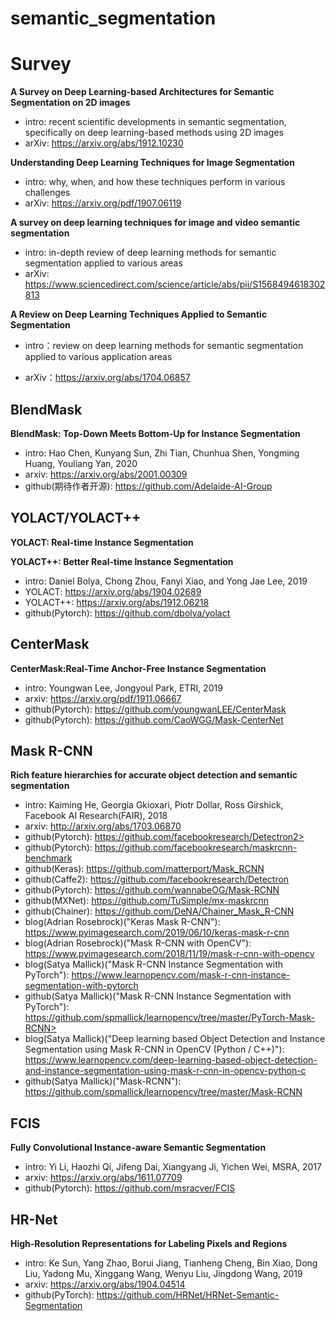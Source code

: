 # semantic_segmentation

# Survey

**A Survey on Deep Learning-based Architectures for Semantic Segmentation on 2D images**

- intro: recent scientific developments in semantic segmentation, specifically on deep learning-based methods using 2D images
- arXiv: <https://arxiv.org/abs/1912.10230>

**Understanding Deep Learning Techniques for Image Segmentation**

- intro: why, when, and how these techniques perform in various challenges
- arXiv: <https://arxiv.org/pdf/1907.06119>

**A survey on deep learning techniques for image and video semantic segmentation**

- intro: in-depth review of deep learning methods for semantic segmentation applied to various areas
- arXiv: <https://www.sciencedirect.com/science/article/abs/pii/S1568494618302813>

**A Review on Deep Learning Techniques Applied to Semantic Segmentation**

- intro：review on deep learning methods for semantic segmentation applied to various application areas

- arXiv：<https://arxiv.org/abs/1704.06857>

## BlendMask

**BlendMask: Top-Down Meets Bottom-Up for Instance Segmentation**

- intro: Hao Chen, Kunyang Sun, Zhi Tian, Chunhua Shen, Yongming Huang, Youliang Yan, 2020
- arxiv: <https://arxiv.org/abs/2001.00309>
- github(期待作者开源): <https://github.com/Adelaide-AI-Group>

## YOLACT/YOLACT++

**YOLACT: Real-time Instance Segmentation**

**YOLACT++: Better Real-time Instance Segmentation**

- intro: Daniel Bolya, Chong Zhou, Fanyi Xiao, and Yong Jae Lee, 2019
- YOLACT: <https://arxiv.org/abs/1904.02689>
- YOLACT++: <https://arxiv.org/abs/1912.06218>
- github(Pytorch): <https://github.com/dbolya/yolact>

## CenterMask

**CenterMask:Real-Time Anchor-Free Instance Segmentation**

- intro: Youngwan Lee, Jongyoul Park, ETRI, 2019
- arxiv: <https://arxiv.org/pdf/1911.06667>
- github(Pytorch): <https://github.com/youngwanLEE/CenterMask>
- github(Pytorch): <https://github.com/CaoWGG/Mask-CenterNet>

## Mask R-CNN

**Rich feature hierarchies for accurate object detection and semantic segmentation**

- intro: Kaiming He, Georgia Gkioxari, Piotr Dollar, Ross Girshick, Facebook AI Research(FAIR), 2018
- arxiv: <http://arxiv.org/abs/1703.06870>
- github(Pytorch): https://github.com/facebookresearch/Detectron2>
- github(Pytorch): <https://github.com/facebookresearch/maskrcnn-benchmark>
- github(Keras): <https://github.com/matterport/Mask_RCNN>
- github(Caffe2): <https://github.com/facebookresearch/Detectron>
- github(Pytorch): <https://github.com/wannabeOG/Mask-RCNN>
- github(MXNet): <https://github.com/TuSimple/mx-maskrcnn>
- github(Chainer): <https://github.com/DeNA/Chainer_Mask_R-CNN>
- blog(Adrian Rosebrock)("Keras Mask R-CNN"): <https://www.pyimagesearch.com/2019/06/10/keras-mask-r-cnn>
- blog(Adrian Rosebrock)("Mask R-CNN with OpenCV"): <https://www.pyimagesearch.com/2018/11/19/mask-r-cnn-with-opencv>
- blog(Satya Mallick)("Mask R-CNN Instance Segmentation with PyTorch"): <https://www.learnopencv.com/mask-r-cnn-instance-segmentation-with-pytorch>
- github(Satya Mallick)("Mask R-CNN Instance Segmentation with PyTorch"): https://github.com/spmallick/learnopencv/tree/master/PyTorch-Mask-RCNN>
- blog(Satya Mallick)("Deep learning based Object Detection and Instance Segmentation using Mask R-CNN in OpenCV (Python / C++)"): <https://www.learnopencv.com/deep-learning-based-object-detection-and-instance-segmentation-using-mask-r-cnn-in-opencv-python-c>
- github(Satya Mallick)("Mask-RCNN"): <https://github.com/spmallick/learnopencv/tree/master/Mask-RCNN>

## FCIS

**Fully Convolutional Instance-aware Semantic Segmentation**

- intro: Yi Li, Haozhi Qi, Jifeng Dai, Xiangyang Ji, Yichen Wei, MSRA, 2017
- arxiv: <https://arxiv.org/abs/1611.07709>
- github(Pytorch): <https://github.com/msracver/FCIS>

## HR-Net

**High-Resolution Representations for Labeling Pixels and Regions**

- intro: Ke Sun, Yang Zhao, Borui Jiang, Tianheng Cheng, Bin Xiao, Dong Liu, Yadong Mu, Xinggang Wang, Wenyu Liu, Jingdong Wang, 2019
- arxiv: <https://arxiv.org/abs/1904.04514>
- github(PyTorch): <https://github.com/HRNet/HRNet-Semantic-Segmentation>
